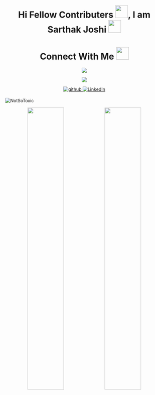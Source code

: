 ### <h1 align="center">Hi Fellow Contributers <img src="https://slackmojis.com/emojis/22158-oh-hello/download" width="40"/>, I am  Sarthak Joshi  <img src="https://slackmojis.com/emojis/5570-confused_dog/download" width="40"/></h1>
<h1 align="center">Connect With Me <img src= "https://slackmojis.com/emojis/57843-socially/download" width = "40" /></h1>


<div align="center">
<img src = "https://user-images.githubusercontent.com/74038190/212749447-bfb7e725-6987-49d9-ae85-2015e3e7cc41.gif" />
</div>

<p align = "center">
<img src = "https://user-images.githubusercontent.com/74038190/212744287-14f66c13-5458-40dc-9244-8ff533fc8f4a.gif" />
</p>

<p align="center">
<a href="https://github.com/NotSoToxic" target="_blank">
<img src=https://img.shields.io/badge/github-%2324292e.svg?&style=for-the-badge&logo=github&logoColor=white alt=github style="margin-bottom: 5px;" />
</a>
<a href="https://www.linkedin.com/in/sarthak-joshi-413450200/" target="_blank">
<img alt="LinkedIn" src="https://img.shields.io/badge/linkedin%20-%230077B5.svg?&style=for-the-badge&logo=linkedin&logoColor=white"/>
</a>
</p>

<p align="left"> <img src="https://komarev.com/ghpvc/?username=NotSoToxic&label=Profile%20views&color=0e75b6&style=flat" alt="NotSoToxic" /> </p>

<div align="center">
  <img width="48%" src="https://github-readme-stats-sigma-five.vercel.app/api?username=NotSoToxic&theme=tokyonight&show_icons=true"/>
  <img width="48%" src="https://github-readme-streak-stats.herokuapp.com/?user=NotSoToxic&theme=tokyonight&show_icons=true" />
</div>
<!--
<h2 align="center">Visitor's Count <img align="center" src="https://profile-counter.glitch.me/NotSoToxic/count.svg" alt="Visitor Count" /></h2>
-->
<!--
**NotSoToxic/NotSoToxic** is a ✨ _special_ ✨ repository because its `README.md` (this file) appears on your GitHub profile.
Here are some ideas to get you started:
- 🔭 I’m currently working on ...
- 🌱 I’m currently learning ...
- 👯 I’m looking to collaborate on ...
- 🤔 I’m looking for help with ...
- 💬 Ask me about ...
- 📫 How to reach me: ...
- 😄 Pronouns: ...
- ⚡ Fun fact: ..
-->
